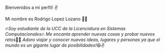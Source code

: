 Bienvenidos a mi perfil! :v:

Mi nombre es Rodrigo Lopez Lozano :wave::wave:

:fire:*Soy estudiante de la UCC de la Licenciatura en Sistemas Computacionales*:fire:
*Me encanta aprender nuevas cosas y probar nuevos retos*:muscle::sunglasses:
*Adoro viajar y conocer nuevas ideas, lugares y personas ya que el mundo es un gigante lugar de posibilidades!*:laughing::v:
